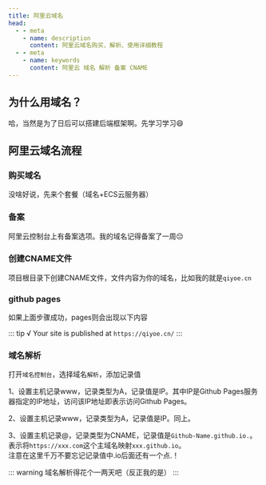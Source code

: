```yaml
---
title: 阿里云域名
head:
  - - meta
    - name: description
      content: 阿里云域名购买、解析、使用详细教程
  - - meta
    - name: keywords
      content: 阿里云 域名 解析 备案 CNAME
---
```


## 为什么用域名？

哈，当然是为了日后可以搭建后端框架啊。先学习学习😄

## 阿里云域名流程

### 购买域名

没啥好说，先来个套餐（域名+ECS云服务器）

### 备案

阿里云控制台上有备案选项。我的域名记得备案了一周😔

### 创建CNAME文件

项目根目录下创建CNAME文件，文件内容为你的域名，比如我的就是`qiyoe.cn`

### github pages

如果上面步骤成功，pages则会出现以下内容

::: tip
√ Your site is published at `https://qiyoe.cn/`
:::

### 域名解析

打开`域名控制台`，选择域名`解析`，添加记录值

1、设置主机记录www，记录类型为A，记录值是IP。其中IP是Github Pages服务器指定的IP地址，访问该IP地址即表示访问Github Pages。

2、设置主机记录www，记录类型为A，记录值是IP。同上。

3、设置主机记录@，记录类型为CNAME，记录值是`Github-Name.github.io.`。表示将`https://xxx.com`这个主域名映射`xxx.github.io`。  
  注意在这里千万不要忘记记录值中.io后面还有一个点.！

::: warning
域名解析得花个一两天吧（反正我的是）
:::
